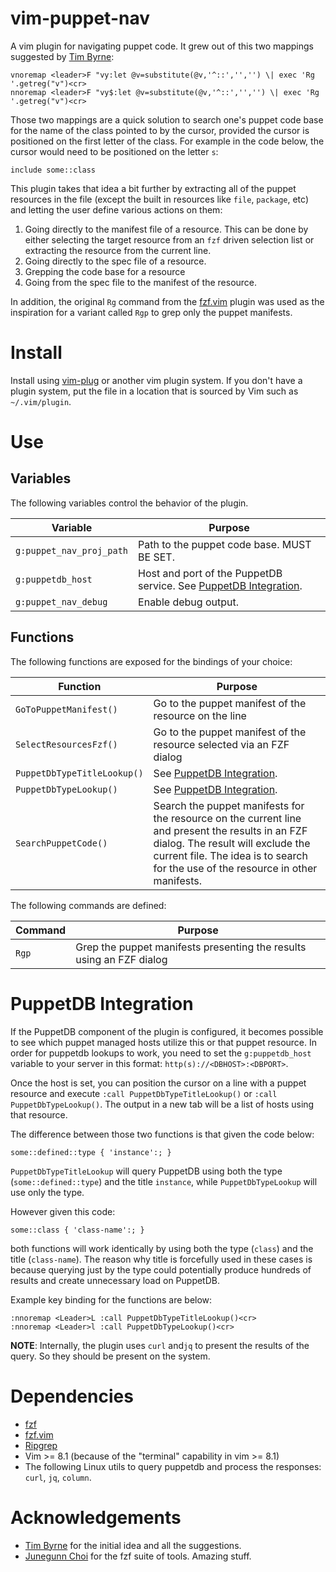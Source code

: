 # vim-puppet-nav
A vim plugin for navigating puppet code. It grew out of this two mappings suggested by [Tim Byrne](https://github.com/TheLocehiliosan):

```
vnoremap <leader>F "vy:let @v=substitute(@v,'^::','','') \| exec 'Rg '.getreg("v")<cr>
nnoremap <leader>F "vy$:let @v=substitute(@v,'^::','','') \| exec 'Rg '.getreg("v")<cr>
```

Those two mappings are a quick solution to search one's puppet code base for the name of the class pointed to by the cursor, provided the cursor is positioned on the first letter of the class. For example in the code below, the cursor would need to be positioned on the letter `s`:

```
include some::class
```

This plugin takes that idea a bit further by extracting all of the puppet resources in the file (except the built in resources like `file`, `package`, etc) and letting the user define various actions on them:

1. Going directly to the manifest file of a resource. This can be done by either selecting the target resource from an `fzf` driven selection list or extracting the resource from the current line.
2. Going directly to the spec file of a resource.
3. Grepping the code base for a resource
4. Going from the spec file to the manifest of the resource.

In addition, the original `Rg` command from the [fzf.vim](https://github.com/junegunn/fzf.vim) plugin was used as the inspiration for a variant called `Rgp` to grep only the puppet manifests.

# Install
Install using [vim-plug](https://github.com/junegunn/vim-plug) or another vim plugin system. If you don't have a plugin system, put the file in a location that is sourced by Vim such as `~/.vim/plugin`.

# Use

## Variables

The following variables control the behavior of the plugin.

| Variable | Purpose |
| ------------- | ------------- |
| `g:puppet_nav_proj_path` | Path to the puppet code base. MUST BE SET.|
| `g:puppetdb_host` | Host and port of the PuppetDB service. See [PuppetDB Integration](#puppetdb-integration).|
| `g:puppet_nav_debug` | Enable debug output.|

## Functions
The following functions are exposed for the bindings of your choice:

| Function | Purpose |
| ------------- | ------------- |
| `GoToPuppetManifest()` | Go to the puppet manifest of the resource on the line |
| `SelectResourcesFzf()` | Go to the puppet manifest of the resource selected via an FZF dialog |
| `PuppetDbTypeTitleLookup()` | See [PuppetDB Integration](#puppetdb-integration).|
| `PuppetDbTypeLookup()` | See [PuppetDB Integration](#puppetdb-integration).|
| `SearchPuppetCode()` | Search the puppet manifests for the resource on the current line and present the results in an FZF dialog. The result will exclude the current file. The idea is to search for the use of the resource in other manifests.|

The following commands are defined:

| Command | Purpose |
| ------------- | ------------- |
| `Rgp` | Grep the puppet manifests presenting the results using an FZF dialog |

# PuppetDB Integration

If the PuppetDB component of the plugin is configured, it becomes possible to
see which puppet managed hosts utilize this or that puppet resource.  In order for
puppetdb lookups to work, you need to set the `g:puppetdb_host` variable to your
server in this format: `http(s)://<DBHOST>:<DBPORT>`.

Once the host is set, you can position the cursor on a line with a puppet
resource and execute `:call PuppetDbTypeTitleLookup()` or `:call
PuppetDbTypeLookup()`. The output in a new tab will be a list of hosts using
that resource.

The difference between those two functions is that given the code below:

```
some::defined::type { 'instance':; }
```

`PuppetDbTypeTitleLookup` will query PuppetDB using both the type (`some::defined::type`) and
the title `instance`, while `PuppetDbTypeLookup` will use only the type.

However given this code:

```
some::class { 'class-name':; }
```

both functions will work identically by using both the type (`class`) and the
title (`class-name`). The reason why title is forcefully used in these cases is
because querying just by the type could potentially produce hundreds of results
and create unnecessary load on PuppetDB.

Example key binding for the functions are below:

```
:nnoremap <Leader>L :call PuppetDbTypeTitleLookup()<cr>
:nnoremap <Leader>l :call PuppetDbTypeLookup()<cr>
```

**NOTE**: Internally, the plugin uses `curl` and`jq` to present the results of the
query. So they should be present on the system.

# Dependencies
* [fzf](https://github.com/junegunn/fzf)
* [fzf.vim](https://github.com/junegunn/fzf.vim)
* [Ripgrep](https://github.com/BurntSushi/ripgrep)
* Vim >= 8.1 (because of the "terminal" capability in vim >= 8.1)
* The following Linux utils to query puppetdb and process the responses: `curl`, `jq`, `column`.

# Acknowledgements
* [Tim Byrne](https://github.com/TheLocehiliosan) for the initial idea and all the suggestions.
* [Junegunn Choi](https://github.com/junegunn) for the fzf suite of tools. Amazing stuff.
